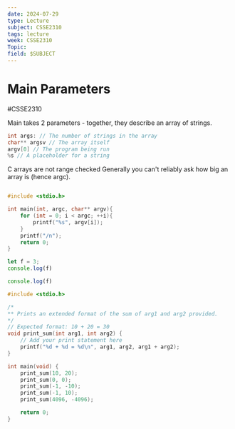 ```yaml
---
date: 2024-07-29
type: Lecture
subject: CSSE2310
tags: lecture
week: CSSE2310
Topic: 
field: $SUBJECT
---
```


# Main Parameters
#CSSE2310

Main takes 2 parameters - together, they describe an array of strings.
```c
int args: // The number of strings in the array
char** argsv // The array itself
argv[0] // The program being run
%s // A placeholder for a string
```
C arrays are not range checked
Generally you can't reliably ask how big an array is (hence argc).

```c icon

#include <stdio.h>

int main(int, argc, char** argv){
	for (int = 0; i < argc; ++i){
		printf("%s", argv[i]);
	}
	printf("/n");
	return 0;
}
```

```js icon title:testing
let f = 3;
console.log(f)
```

```js icon title:tesing2
console.log(f)
```

```c icon
#include <stdio.h>

/*
** Prints an extended format of the sum of arg1 and arg2 provided.
*/
// Expected format: 10 + 20 = 30
void print_sum(int arg1, int arg2) {
    // Add your print statement here
    printf("%d + %d = %d\n", arg1, arg2, arg1 + arg2);
}

int main(void) {
    print_sum(10, 20);
    print_sum(0, 0);
    print_sum(-1, -10);
    print_sum(-1, 10);
    print_sum(4096, -4096);

    return 0;
}
```